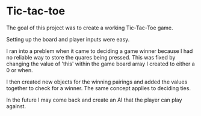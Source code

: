 # Tic-tac-toe

The goal of this project was to create a working Tic-Tac-Toe game. 

Setting up the board and player inputs were easy. 

I ran into a preblem when it came to deciding a game winner because I had no reliable way to store the quares being pressed. This was fixed by changing the value of 'this' within the game board array I created to either a 0 or when. 

I then created new objects for the winning pairings and added the values together to check for a winner. The same concept applies to deciding ties. 

In the future I may come back and create an AI that the player can play against. 